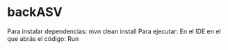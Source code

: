 # backASV

Para instalar dependencias: mvn clean install
Para ejecutar: En el IDE en el que abrás el código: Run
